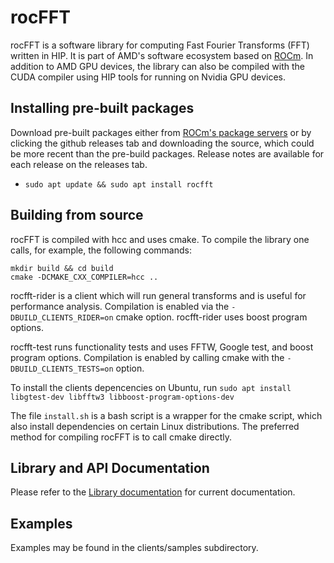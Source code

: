 # rocFFT

rocFFT is a software library for computing Fast Fourier Transforms
(FFT) written in HIP. It is part of AMD's software ecosystem based on
[ROCm](https://github.com/RadeonOpenCompute). In addition to AMD GPU
devices, the library can also be compiled with the CUDA compiler using
HIP tools for running on Nvidia GPU devices.

## Installing pre-built packages
Download pre-built packages either from [ROCm's package
servers](https://rocm.github.io/install.html#installing-from-amd-rocm-repositories)
or by clicking the github releases tab and downloading the source,
which could be more recent than the pre-build packages.  Release notes
are available for each release on the releases tab.

* `sudo apt update && sudo apt install rocfft`

## Building from source

rocFFT is compiled with hcc and uses cmake.  To compile the library one calls,
for example, the following commands:
```
mkdir build && cd build
cmake -DCMAKE_CXX_COMPILER=hcc .. 
```

rocfft-rider is a client which will run general transforms and is
useful for performance analysis.  Compilation is enabled via the
`-DBUILD_CLIENTS_RIDER=on` cmake option.  rocfft-rider uses boost
program options.

rocfft-test runs functionality tests and uses FFTW, Google test, and
boost program options.  Compilation is enabled by calling cmake with the `-DBUILD_CLIENTS_TESTS=on` option.

To install the clients depencencies on Ubuntu, run
`sudo apt install libgtest-dev libfftw3 libboost-program-options-dev`

The file `install.sh` is a bash script is a wrapper for the cmake
script, which also install dependencies on certain Linux
distributions.  The preferred method for compiling rocFFT is to call
cmake directly.

## Library and API Documentation

Please refer to the [Library
documentation](http://rocfft.readthedocs.io/) for current
documentation.

## Examples

Examples may be found in the clients/samples subdirectory.
